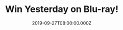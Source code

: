 ---
campaign-uuid: "c-bdacf394-4396-493d-a5b8-4d94e72c574a"
type: "Competition"
category: "Entertainment"
date: "2019-09-27T08:00:00.000Z"
end-date: "2019-10-27T23:59:00.000Z"
disable-form: false
is_promoted: false
has_entry_page: true
title: "Win Yesterday on Blu-ray!"
competition-description: "<p>Jack Malik was just another struggling songwriter...but\
  \ that was yesterday. After a mysterious blackout, Jack (Himesh Patel) discovers\
  \ he is the only person on earth who remembers The Beatles!</p>\n<p>Want to know\
  \ what’s next? We are giving away a copy of ‘Yesterday’ to one lucky member to win\
  \ and get stuck into. Enter the form below and it could be yours!</p>\n"
hero-header: "Win Yesterday on Blu-ray!"
terms-confirmation: "N/A"
banner-img: "https://assets.expresslyapp.com/asset-38d645e7-61ea-41de-aedf-abbe15ab5992.jpg"
logo-left-href: "http://club.expressly.io"
logo-left-image: "https://assets.expresslyapp.com/asset-2270cad7-2c5c-4ffe-8e8b-2448e8b3112a.jpg"
logo-left-title: "Expressly Club"
bg-image-hero: "https://assets.expresslyapp.com/asset-fa26e404-07a5-4028-b371-3f4d7621ea3d.jpg"
bg-image-first: "https://assets.expresslyapp.com/asset-4c6a081b-554c-4074-811b-ac1337b62aec.jpg"
section1-content: "<p>Jack Malik was just another struggling songwriter...but that\
  \ was yesterday. After a mysterious blackout, Jack (Himesh Patel) discovers he is\
  \ the only person on earth who remembers The Beatles!</p>\n<p>Kate McKinnon and\
  \ Ed Sheeran also star in this romantic rock ‘n’ roll comedy from Academy Award-winning\
  \ Director Danny Boyle and Academy Award-nominated screenwriter Richard Curtis.</p>\n\
  <p>Including so many features for you to discover! What are you waiting for, enter\
  \ the form below for a chance to win it now!</p>\n"
entry-title: "Win Yesterday on Blu-ray!"
entry-content: "<p>Enter the draw to win Yesterday in Blu-ray by completing the form\
  \ below before 23:59 on the 27th of October 2019</p>\n"
has-winner: false
prize-description: "Yesterday on Blu-ray!"
special-conditions: "Multiple entries are allowed up to one every day.\r\n\r\nThis\
  \ competition is also available on: http://aaa.nme.com/competitons/yesterday-blu-ray-giveaway"
country-restrictions:
- "GB"
---